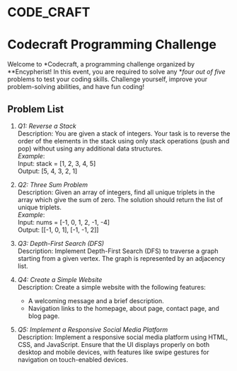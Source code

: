 # CODE_CRAFT
# Codecraft Programming Challenge

Welcome to *Codecraft, a programming challenge organized by **Encypherist! In this event, you are required to solve any **four out of five* problems to test your coding skills. Challenge yourself, improve your problem-solving abilities, and have fun coding!



## Problem List

1. *Q1: Reverse a Stack*  
   Description: You are given a stack of integers. Your task is to reverse the order of the elements in the stack using only stack operations (push and pop) without using any additional data structures.  
   *Example*:  
   Input: stack = [1, 2, 3, 4, 5]  
   Output: [5, 4, 3, 2, 1]

2. *Q2: Three Sum Problem*  
   Description: Given an array of integers, find all unique triplets in the array which give the sum of zero. The solution should return the list of unique triplets.  
   *Example*:  
   Input: nums = [-1, 0, 1, 2, -1, -4]  
   Output: [[-1, 0, 1], [-1, -1, 2]]

3. *Q3: Depth-First Search (DFS)*  
   Description: Implement Depth-First Search (DFS) to traverse a graph starting from a given vertex. The graph is represented by an adjacency list.

4. *Q4: Create a Simple Website*  
   Description: Create a simple website with the following features:
   - A welcoming message and a brief description.
   - Navigation links to the homepage, about page, contact page, and blog page.

5. *Q5: Implement a Responsive Social Media Platform*  
   Description: Implement a responsive social media platform using HTML, CSS, and JavaScript. Ensure that the UI displays properly on both desktop and mobile devices, with features like swipe gestures for navigation on touch-enabled devices.

